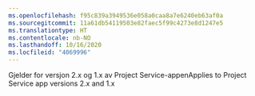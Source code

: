 ```yaml
---
ms.openlocfilehash: f95c839a3949536e058a0caa8a7e6240eb63af0a
ms.sourcegitcommit: 11a61db54119503e82faec5f99c4273e8d1247e5
ms.translationtype: HT
ms.contentlocale: nb-NO
ms.lasthandoff: 10/16/2020
ms.locfileid: "4069996"
---
```

<span data-ttu-id="bf1e0-101">Gjelder for versjon 2.x og 1.x av Project Service-appen</span><span class="sxs-lookup"><span data-stu-id="bf1e0-101">Applies to Project Service app versions 2.x and 1.x</span></span>
